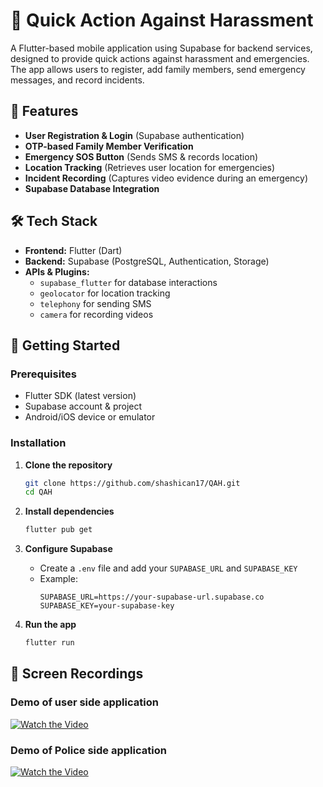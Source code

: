 # 🚨 Quick Action Against Harassment

A Flutter-based mobile application using Supabase for backend services, designed to provide quick actions against harassment and emergencies. The app allows users to register, add family members, send emergency messages, and record incidents.

## 📱 Features

- **User Registration & Login** (Supabase authentication)
- **OTP-based Family Member Verification**
- **Emergency SOS Button** (Sends SMS & records location)
- **Location Tracking** (Retrieves user location for emergencies)
- **Incident Recording** (Captures video evidence during an emergency)
- **Supabase Database Integration**

## 🛠️ Tech Stack

- **Frontend:** Flutter (Dart)
- **Backend:** Supabase (PostgreSQL, Authentication, Storage)
- **APIs & Plugins:**
  - `supabase_flutter` for database interactions
  - `geolocator` for location tracking
  - `telephony` for sending SMS
  - `camera` for recording videos

## 🚀 Getting Started

### Prerequisites
- Flutter SDK (latest version)
- Supabase account & project
- Android/iOS device or emulator

### Installation

1. **Clone the repository**
   ```sh
   git clone https://github.com/shashican17/QAH.git
   cd QAH
   ```

2. **Install dependencies**
   ```sh
   flutter pub get
   ```

3. **Configure Supabase**
   - Create a `.env` file and add your `SUPABASE_URL` and `SUPABASE_KEY`
   - Example:
     ```env
     SUPABASE_URL=https://your-supabase-url.supabase.co
     SUPABASE_KEY=your-supabase-key
     ```

4. **Run the app**
   ```sh
   flutter run
   ```

## 📸 Screen Recordings
### Demo of user side application
[![Watch the Video](https://img.youtube.com/vi/your_video_id/0.jpg)](https://github.com/user-attachments/assets/2d3c576d-8949-4943-b8d2-e04fa4abd959)
### Demo of Police side application
[![Watch the Video](https://img.youtube.com/vi/your_video_id/0.jpg)](https://github.com/user-attachments/assets/612020f7-8297-44ff-bc7d-a39d1a882865)
